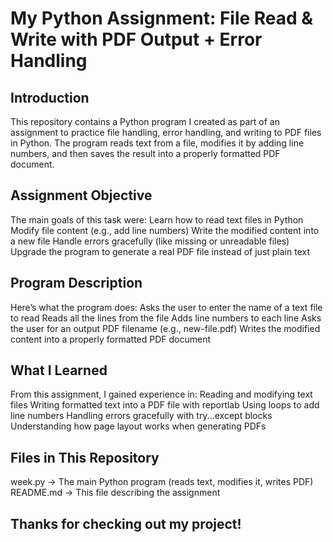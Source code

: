 # My Python Assignment: File Read & Write with PDF Output + Error Handling
## Introduction
This repository contains a Python program I created as part of an assignment to practice file handling, error handling, and writing to PDF files in Python. The program reads text from a file, modifies it by adding line numbers, and then saves the result into a properly formatted PDF document.

## Assignment Objective
The main goals of this task were:
Learn how to read text files in Python
Modify file content (e.g., add line numbers)
Write the modified content into a new file
Handle errors gracefully (like missing or unreadable files)
Upgrade the program to generate a real PDF file instead of just plain text

## Program Description
Here’s what the program does:
Asks the user to enter the name of a text file to read
Reads all the lines from the file
Adds line numbers to each line
Asks the user for an output PDF filename (e.g., new-file.pdf)
Writes the modified content into a properly formatted PDF document

## What I Learned
From this assignment, I gained experience in:
Reading and modifying text files
Writing formatted text into a PDF file with reportlab
Using loops to add line numbers
Handling errors gracefully with try...except blocks
Understanding how page layout works when generating PDFs

## Files in This Repository
week.py → The main Python program (reads text, modifies it, writes PDF)
README.md → This file describing the assignment

## Thanks for checking out my project!
